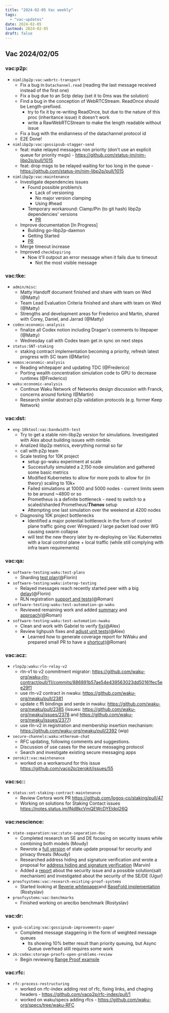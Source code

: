 ```yaml
---
title: "2024-02-05 Vac weekly"
tags:
  - "vac-updates"
date: 2024-02-05
lastmod: 2024-02-05
draft: false
---
```


## Vac 2024/02/05

### vac:p2p:
- `nimlibp2p:vac:webrtc-transport`
    - Fix a bug in `Datachannel.read` (reading the last message received instead of the first one)
    - Fix a bug due to an Sctp delay (set it to 0ms was the solution)
    - Find a bug in the conception of WebRTCStream. ReadOnce should be Length-prefixed.
        - try to fix it by re-writing ReadOnce, but due to the nature of this proc (inheritance issue) it doesn't work
        - write a RawWebRTCStream to make the length readable without issue
    - Fix a bug with the endianness of the datachannel protocol id
    - E2E Done! 
- `nimlibp2p:vac:gossipsub-stagger-send`
    - feat: make relayed messages non priority (don't use an explicit queue for priority msgs) - https://github.com/status-im/nim-libp2p/pull/1015
    - feat: drop msgs to be relayed waiting for too long in the queue - https://github.com/status-im/nim-libp2p/pull/1015
- `nimlibp2p:vac:maintenance`
    - Investigate dependencies issues
        - Found possible problem/s
            - Lack of versioning
            - No major version clamping
            - Using #head
        - Temporary workaround: Clamp/Pin (to git hash) libp2p dependencies' versions
            - [PR](https://github.com/status-im/nim-libp2p/pull/1020)
    - Improve documentation [In Progress]
        - Building go-libp2p-daemon
        - Getting Started
        - [PR](https://github.com/status-im/nim-libp2p/pull/1021)
    - Merge timeout increase
    - Improved `checkExpiring`
        - Now it'll outpout an error message when it fails due to timeout
            - Not the most visible message

### vac:tke:
- `admin/misc`:
  - Matty Handoff document finished and share with team on Wed (@Matty)
  - Team Lead Evaluation Criteria finished and share with team on Wed (@Matty)
  - Strengths and development areas for Frederico and Martin, shared with Corey, Daniel, and Jarrad (@Matty)
- `codex:economic-analysis`
  - finalize all Codex notion including Dragan's comments to litepaper (@Matty)
  - Wednesday call with Codex team get in sync on next steps
- `status:SNT-staking`
  - staking contract implementation becoming a priority, refresh latest progress with SC team (@Martin)
- `nomos:economic-analysis`
  - Reading whitepaper and updating TDC (@Frederico)
  - Porting wealth concentration simulation code to GPU to decrease runtimes (@Frederico)
- `waku:economic-analysis`
  - Continue Waku Network of Networks design discussion with Franck, concerns around forking (@Martin)
  - Research similar abstract p2p validation protocols (e.g. former Keep Network)

### vac:dst:
- `eng-10ktool:vac:bandwidth-test`
    - Try to get a stable nim-libp2p version for simulations. Investigated with Alex about building issues with nimble.
    - Analized libp2p metrics, everything normal so far
    - call with p2p team
    - Scale testing for 10K project
        - setup go-waku experiment at scale
        - Successfully simulated a 2,150 node simulation and gathered some basic metrics
        - Modified Kubernetes to allow for more pods to allow for (in theory) scaling to 10k+
        - Failed simulations at 10000 and 5000 nodes - current limits seem to be around ~4800 or so
        - Prometheus is a definite bottleneck - need to switch to a scaled/sharded Prometheus/***Thanos*** setup
        - Attempting one last simulation over the weekend at 4200 nodes
    - Diagnosing 10K project bottlenecks
        - Identified a major potential bottleneck in the form of control plane traffic going over Wireguard / large packet load over WG causing swarm collapse
        - will test the new theory later by re-deploying on Vac Kubernetes with a local control plane + local traffic (while still complying with infra team requirements)

### vac:qa:
- `software-testing:waku:test-plans`
    - Sharding [test plan](https://www.notion.so/Sharding-fc4b21238cde41f3bed8c9aab016bd58)(@Florin)
- `software-testing:waku:interop-testing`
    - Relayed messages reach recently started peer with a big [delay](https://github.com/waku-org/nwaku/issues/2388)(@Florin)
  - RLN registration [support and tests](https://github.com/waku-org/waku-interop-tests/pull/16)(@Roman)
- `software-testing:waku:test-automation-go-waku`
    - Reviewed remaining work and added [summary](https://www.notion.so/57c29e9604ed400baadf5f76a8c57ea3?v=485765aa457a4961b163e94bd37b8063&pvs=4) and [approach](https://www.notion.so/Go-Waku-Unit-Testing-cfc028caf8374d8681f2005cc54a5fb5?pvs=4)(@Roman)
- `software-testing:waku:test-automation-nwaku`
  - Clean and work with Gabriel to verify [fix](https://github.com/waku-org/nwaku/pull/2356)(@Alex)
  - Review lighpush fixes and [adjust unit tests](https://github.com/waku-org/nwaku/pull/2269)(@Alex)
    - Learned how to generate coverage report for NWaku and prepared small PR to have a [shortcut](https://github.com/waku-org/nwaku/pull/2382)(@Roman)

### vac:acz:
- `rlnp2p:waku:rln-relay-v2` 
    - rln-v1 to v2 commitment migrator: https://github.com/waku-org/waku-rln-contract/pull/11/commits/886891b57ae54e439563023dd50161fec5ee29f1
    - use rln-v2 contract in nwaku: https://github.com/waku-org/nwaku/pull/2381
    - update c ffi bindings and serde in nwaku: https://github.com/waku-org/nwaku/pull/2385 (issues: https://github.com/waku-org/nwaku/issues/2378 and https://github.com/waku-org/nwaku/issues/2377)
    - use rln-v2 in registration and membership insertion mechanism: https://github.com/waku-org/nwaku/pull/2392 (wip)
- `secure-channels:waku:ethereum-chat`
    - RFC updating, following comments and suggestions.
    - Discussion of use cases for the secure messaging protocol
    - Search and investigate existing secure messaging apps
- `zerokit:vac:maintenance`
    - worked on a workaround for this issue https://github.com/vacp2p/zerokit/issues/55

### vac:sc::
- `status:snt-staking-contract-maintenance`
    - Review Certora work
    PR https://github.com/logos-co/staking/pull/47
    - Working on solutions for Staking Contact issues https://notes.status.im/lNd8kcVmQEWcDYEldpl26Q

### vac:nescience:
- `state-separation:vac:state-separation-doc`
    - Completed research on SE and DE focusing on security issues while combining both models (Moudy)
    - Rewrote a [full version](https://www.notion.so/Nescience-cd358fe429b14fa2ab38ca42835a8451?pvs=4#f47efa2d1f704414b6284c4bd261228d) of state update proposal for security and privacy threats (Moudy)
    - Researched address hiding and signature verification and wrote a proposal for [address hiding and signature verification](https://www.notion.so/Nescience-cd358fe429b14fa2ab38ca42835a8451?pvs=4#9ab4ba4d92914ba0a5f66235446de5d1) (Marvin)
    - Added a [report](https://www.notion.so/Nescience-cd358fe429b14fa2ab38ca42835a8451?pvs=4#ff43eca4e39b4a4ea171743c691469de) about the security issue and a possible solution(salt mechanism) and investigated about the security of the SE/DE (Ugur)
- `proofsystems:vac:research-existing-proof-systems`
    - Started looking at [Reverie whitepaper](https://eprint.iacr.org/2023/1888.pdf)and [BaseFold implementation](https://github.com/hadasz/plonkish_basefold) (Rostyslav)
- `proofsystems:vac:benchmarks`
    - Finished working on arecibo benchmark (Rostyslav)

### vac:dr:
- `gsub-scaling:vac:gossipsub-improvements-paper`
    - Completed message staggering in the form of weighted message queues
        - Its showing 10% better result than priority queuing, but Async Queue overhead still requires some work
- `zk:codex:storage-proofs-open-problems-review`
    - Begin reviewing [Range Proof example](https://github.com/codex-storage/zk-research-artifacts/blob/master/notes/range-check/range_check.pdf)

### vac:rfc:
- `rfc-process-restructuring`
    - worked on rfc-index adding rest of rfc, fixing links, and chaging headers - https://github.com/vacp2p/rfc-index/pull/1
    - worked on waku/specs adding rfcs - https://github.com/waku-org/specs/tree/waku-RFC

